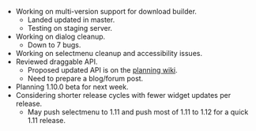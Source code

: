 * Working on multi-version support for download builder.
  * Landed updated in master.
  * Testing on staging server.
* Working on dialog cleanup.
  * Down to 7 bugs.
* Working on selectmenu cleanup and accessibility issues.
* Reviewed draggable API.
  * Proposed updated API is on the [planning wiki](http://wiki.jqueryui.com/w/page/12137878/Draggable).
  * Need to prepare a blog/forum post.
* Planning 1.10.0 beta for next week.
* Considering shorter release cycles with fewer widget updates per release.
  * May push selectmenu to 1.11 and push most of 1.11 to 1.12 for a quick 1.11 release.
